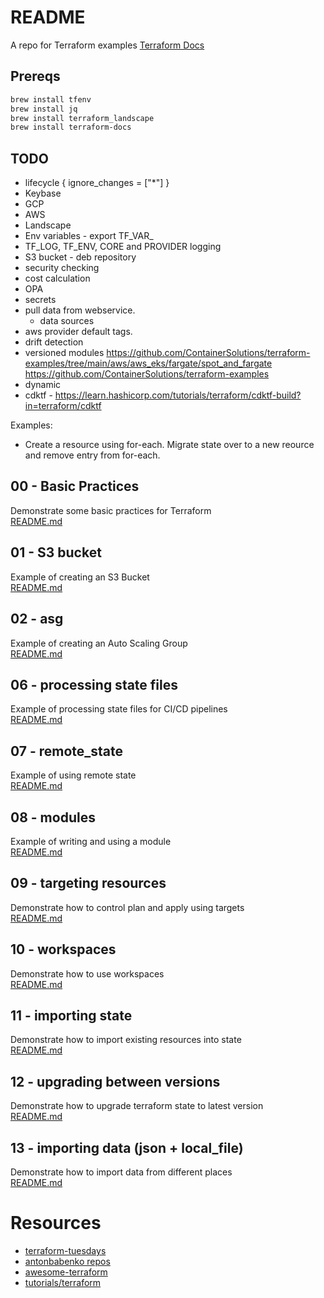 # README 
A repo for Terraform examples 
[Terraform Docs](https://www.terraform.io/)

## Prereqs 

```sh
brew install tfenv
brew install jq
brew install terraform_landscape 
brew install terraform-docs
```

## TODO
*  lifecycle {
    ignore_changes = ["*"]
  }
* Keybase
* GCP 
* AWS
* Landscape
* Env variables - export TF_VAR_
* TF_LOG, TF_ENV, CORE and PROVIDER logging
* S3 bucket - deb repository
* security checking
* cost calculation
* OPA
* secrets
* pull data from webservice. 
  * data sources
* aws provider default tags.
* drift detection
* versioned modules
https://github.com/ContainerSolutions/terraform-examples/tree/main/aws/aws_eks/fargate/spot_and_fargate
https://github.com/ContainerSolutions/terraform-examples
* dynamic 
* cdktf - https://learn.hashicorp.com/tutorials/terraform/cdktf-build?in=terraform/cdktf

Examples:
* Create a resource using for-each.  Migrate state over to a new reource and remove entry from for-each.


## 00 - Basic Practices
Demonstrate some basic practices for Terraform  
[README.md](00_basic_practices/README.md)  

## 01 - S3 bucket
Example of creating an S3 Bucket  
[README.md](01_s3_bucket/README.md)  

## 02 - asg
Example of creating an Auto Scaling Group  
[README.md](02_asg/README.md)  

## 06 - processing state files 
Example of processing state files for CI/CD pipelines  
[README.md](06_processing_state_files/README.md)  

## 07 - remote_state
Example of using remote state   
[README.md](07_remote_state/README.md)  

## 08 - modules
Example of writing and using a module  
[README.md](08_modules/README.md)  

## 09 - targeting resources 
Demonstrate how to control plan and apply using targets   
[README.md](09_targeting_resources/README.md)

## 10 - workspaces
Demonstrate how to use workspaces  
[README.md](10_workspaces/README.md)  

## 11 - importing state
Demonstrate how to import existing resources into state  
[README.md](11_importing_state/README.md)  

## 12 - upgrading between versions
Demonstrate how to upgrade terraform state to latest version  
[README.md](12_upgrading/README.md)  

## 13 - importing data (json + local_file)
Demonstrate how to import data from different places  
[README.md](13_importing_data/README.md)  

# Resources
* [terraform-tuesdays](https://github.com/ned1313/terraform-tuesdays)  
* [antonbabenko repos](https://github.com/antonbabenko?tab=repositories)  
* [awesome-terraform](https://github.com/antonbabenko/awesome-terraform)  
* [tutorials/terraform](https://learn.hashicorp.com/tutorials/terraform)  